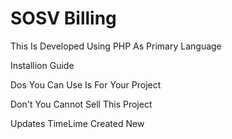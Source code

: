 # SOSV Billing
This Is Developed Using PHP As Primary Language

Installion Guide

Dos
You Can Use Is For Your Project

Don't
You Cannot Sell This Project

Updates TimeLime
Created New

